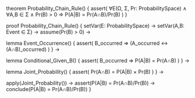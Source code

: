 theorem Probability_Chain_Rule() {
  assert(
    ∀E(Ω, Σ, Pr: ProbabilitySpace) ∧
    ∀A,B ∈ Σ ∧
    Pr(B) > 0 ⇒
    P(A|B) = Pr(A∩B)/Pr(B)
  )
}

proof Probability_Chain_Rule() {
  setVar(E: ProbabilitySpace) →
  setVar(A,B: Event ∈ Σ) →
  assume(Pr(B) > 0) →
  
  lemma Event_Occurrence() {
    assert(
      B_occurred ⇒ 
      (A_occurred ↔ (A∩B)_occurred)
    )
  } →

  lemma Conditional_Given_B() {
    assert(
      B_occurred ⇒
      P(A|B) = Pr(A∩B)
    )
  } →

  lemma Joint_Probability() {
    assert(
      Pr(A∩B) = P(A|B) × Pr(B)
    )
  } →

  apply(Joint_Probability()) →
  assert(P(A|B) = Pr(A∩B)/Pr(B)) →
  conclude(P(A|B) = Pr(A∩B)/Pr(B))
}